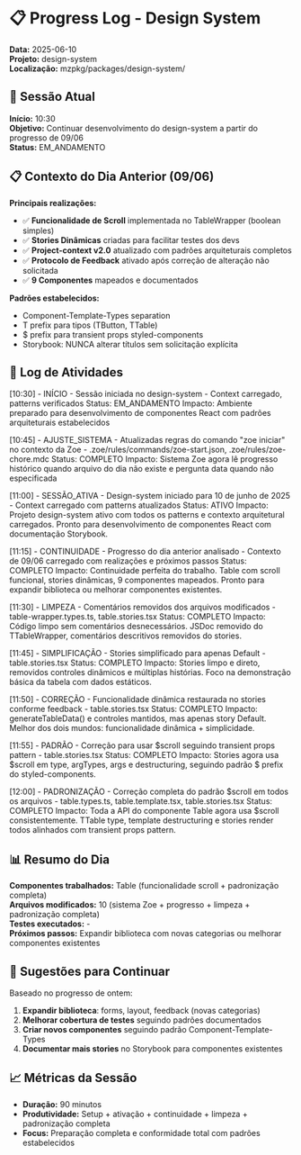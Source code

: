 # 📋 Progress Log - Design System
**Data:** 2025-06-10  
**Projeto:** design-system  
**Localização:** mzpkg/packages/design-system/  

## 🎯 Sessão Atual
**Início:** 10:30  
**Objetivo:** Continuar desenvolvimento do design-system a partir do progresso de 09/06  
**Status:** EM_ANDAMENTO  

## 📋 Contexto do Dia Anterior (09/06)
**Principais realizações:**
- ✅ **Funcionalidade de Scroll** implementada no TableWrapper (boolean simples)
- ✅ **Stories Dinâmicas** criadas para facilitar testes dos devs
- ✅ **Project-context v2.0** atualizado com padrões arquiteturais completos
- ✅ **Protocolo de Feedback** ativado após correção de alteração não solicitada
- ✅ **9 Componentes** mapeados e documentados

**Padrões estabelecidos:**
- Component-Template-Types separation
- T prefix para tipos (TButton, TTable)
- $ prefix para transient props styled-components
- Storybook: NUNCA alterar títulos sem solicitação explícita

## 📝 Log de Atividades

[10:30] - INÍCIO - Sessão iniciada no design-system - Context carregado, patterns verificados
Status: EM_ANDAMENTO
Impacto: Ambiente preparado para desenvolvimento de componentes React com padrões arquiteturais estabelecidos

[10:45] - AJUSTE_SISTEMA - Atualizadas regras do comando "zoe iniciar" no contexto da Zoe - .zoe/rules/commands/zoe-start.json, .zoe/rules/zoe-chore.mdc
Status: COMPLETO
Impacto: Sistema Zoe agora lê progresso histórico quando arquivo do dia não existe e pergunta data quando não especificada

[11:00] - SESSÃO_ATIVA - Design-system iniciado para 10 de junho de 2025 - Context carregado com patterns atualizados
Status: ATIVO
Impacto: Projeto design-system ativo com todos os patterns e contexto arquitetural carregados. Pronto para desenvolvimento de componentes React com documentação Storybook.

[11:15] - CONTINUIDADE - Progresso do dia anterior analisado - Contexto de 09/06 carregado com realizações e próximos passos
Status: COMPLETO
Impacto: Continuidade perfeita do trabalho. Table com scroll funcional, stories dinâmicas, 9 componentes mapeados. Pronto para expandir biblioteca ou melhorar componentes existentes.

[11:30] - LIMPEZA - Comentários removidos dos arquivos modificados - table-wrapper.types.ts, table.stories.tsx
Status: COMPLETO
Impacto: Código limpo sem comentários desnecessários. JSDoc removido do TTableWrapper, comentários descritivos removidos do stories.

[11:45] - SIMPLIFICAÇÃO - Stories simplificado para apenas Default - table.stories.tsx
Status: COMPLETO
Impacto: Stories limpo e direto, removidos controles dinâmicos e múltiplas histórias. Foco na demonstração básica da tabela com dados estáticos.

[11:50] - CORREÇÃO - Funcionalidade dinâmica restaurada no stories conforme feedback - table.stories.tsx
Status: COMPLETO
Impacto: generateTableData() e controles mantidos, mas apenas story Default. Melhor dos dois mundos: funcionalidade dinâmica + simplicidade.

[11:55] - PADRÃO - Correção para usar $scroll seguindo transient props pattern - table.stories.tsx
Status: COMPLETO
Impacto: Stories agora usa $scroll em type, argTypes, args e destructuring, seguindo padrão $ prefix do styled-components.

[12:00] - PADRONIZAÇÃO - Correção completa do padrão $scroll em todos os arquivos - table.types.ts, table.template.tsx, table.stories.tsx
Status: COMPLETO
Impacto: Toda a API do componente Table agora usa $scroll consistentemente. TTable type, template destructuring e stories render todos alinhados com transient props pattern.

## 📊 Resumo do Dia
**Componentes trabalhados:** Table (funcionalidade scroll + padronização completa)  
**Arquivos modificados:** 10 (sistema Zoe + progresso + limpeza + padronização completa)  
**Testes executados:** -  
**Próximos passos:** Expandir biblioteca com novas categorias ou melhorar componentes existentes  

## 🎯 Sugestões para Continuar
Baseado no progresso de ontem:
1. **Expandir biblioteca**: forms, layout, feedback (novas categorias)
2. **Melhorar cobertura de testes** seguindo padrões documentados  
3. **Criar novos componentes** seguindo padrão Component-Template-Types
4. **Documentar mais stories** no Storybook para componentes existentes

## 📈 Métricas da Sessão
- **Duração:** 90 minutos
- **Produtividade:** Setup + ativação + continuidade + limpeza + padronização completa
- **Focus:** Preparação completa e conformidade total com padrões estabelecidos 